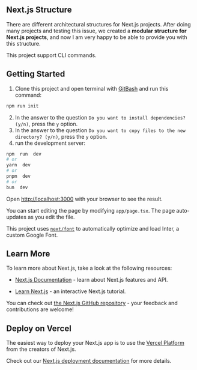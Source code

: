 ## Next.js Structure

There are different architectural structures for Next.js projects. After doing many projects and testing this issue, we created a **modular structure for Next.js projects**, and now I am very happy to be able to provide you with this structure.

This project support CLI commands.

## Getting Started

 1. Clone this project and open terminal with [GitBash](https://git-scm.com/downloads) and run this command:
 ```bash
 npm run init
 ```
 2. In the answer to the question `Do you want to install dependencies? (y/n)`, press the `y` option.
 3.  In the answer to the question `Do you want to copy files to the new directory? (y/n)`, press the `y` option.
 4. run the development server:
```bash
npm  run  dev
# or
yarn  dev
# or
pnpm  dev
# or
bun  dev
```

Open [http://localhost:3000](http://localhost:3000) with your browser to see the result.

You can start editing the page by modifying `app/page.tsx`. The page auto-updates as you edit the file.

This project uses [`next/font`](https://nextjs.org/docs/basic-features/font-optimization) to automatically optimize and load Inter, a custom Google Font.

  

## Learn More

  

To learn more about Next.js, take a look at the following resources:

  

-  [Next.js Documentation](https://nextjs.org/docs) - learn about Next.js features and API.

-  [Learn Next.js](https://nextjs.org/learn) - an interactive Next.js tutorial.

  

You can check out [the Next.js GitHub repository](https://github.com/vercel/next.js/) - your feedback and contributions are welcome!

  

## Deploy on Vercel

  

The easiest way to deploy your Next.js app is to use the [Vercel Platform](https://vercel.com/new?utm_medium=default-template&filter=next.js&utm_source=create-next-app&utm_campaign=create-next-app-readme) from the creators of Next.js.

  

Check out our [Next.js deployment documentation](https://nextjs.org/docs/deployment) for more details.
